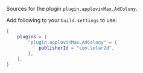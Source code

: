 Sources for the plugin `plugin.applovinMax.AdColony`.

Add following to your `build.settings` to use:
```lua
{
    plugins = {
        "plugin.applovinMax.AdColony" = {
            publisherId = "com.solar2d",
        },
    },
}
```
